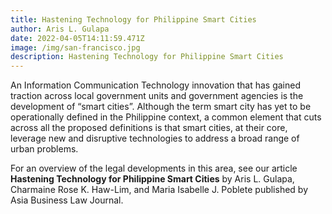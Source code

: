 ```yaml
---
title: Hastening Technology for Philippine Smart Cities
author: Aris L. Gulapa
date: 2022-04-05T14:11:59.471Z
image: /img/san-francisco.jpg
description: Hastening Technology for Philippine Smart Cities
---
```

An Information Communication Technology innovation that has gained traction across local government units and government agencies is the development of “smart cities”. Although the term smart city has yet to be operationally defined in the Philippine context, a common element that cuts across all the proposed definitions is that smart cities, at their core, leverage new and disruptive technologies to address a broad range of urban problems.

For an overview of the legal developments in this area, see our article **Hastening Technology for Philippine Smart Cities** by Aris L. Gulapa, Charmaine Rose K. Haw-Lim, and Maria Isabelle J. Poblete published by Asia Business Law Journal.